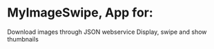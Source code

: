 # MyImageSwipe, App for:
Download images through JSON webservice
Display, swipe and show thumbnails
